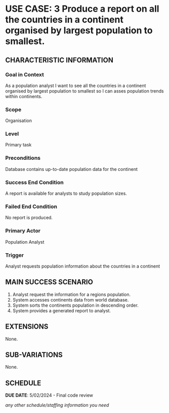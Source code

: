 # USE CASE: 3 Produce a report on all the countries in a continent organised by largest population to smallest.

## CHARACTERISTIC INFORMATION

### Goal in Context

As a population analyst I want to see all the countries in a continent organised by largest population to smallest so I can asses population trends within continents.

### Scope

Organisation

### Level

Primary task

### Preconditions

Database contains up-to-date population data for the continent

### Success End Condition

A report is available for analysts to study population sizes.

### Failed End Condition

No report is produced.

### Primary Actor

Population Analyst

### Trigger

Analyst requests population information about the countries in a continent

## MAIN SUCCESS SCENARIO

1. Analyst request the information for a regions population.
2. System accesses continents data from world database.
3. System sorts the continents population in descending order.
4. System provides a generated report to analyst.

## EXTENSIONS

None.

## SUB-VARIATIONS

None.

## SCHEDULE

**DUE DATE**: 5/02/2024 - Final code review

*any other schedule/staffing information you need*
